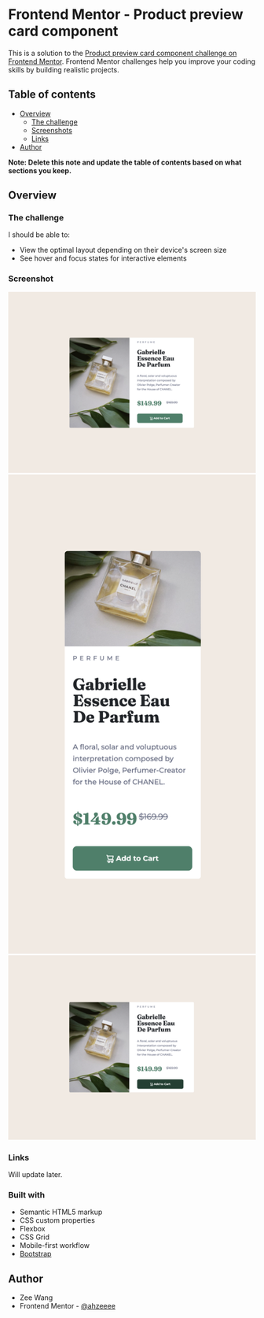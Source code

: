 # Frontend Mentor - Product preview card component

This is a solution to the [Product preview card component challenge on Frontend Mentor](https://www.frontendmentor.io/challenges/product-preview-card-component-GO7UmttRfa). Frontend Mentor challenges help you improve your coding skills by building realistic projects. 

## Table of contents

- [Overview](#overview)
  - [The challenge](#the-challenge)
  - [Screenshots](#screenshot)
  - [Links](#links)
- [Author](#author)

**Note: Delete this note and update the table of contents based on what sections you keep.**

## Overview

### The challenge

I should be able to:

- View the optimal layout depending on their device's screen size
- See hover and focus states for interactive elements

### Screenshot

![](./Screenshot_Desktop.png)
![](./Screenshot_Mobile.png)
![](./Screenshot_Button_Active.png)

### Links

Will update later.


### Built with

- Semantic HTML5 markup
- CSS custom properties
- Flexbox
- CSS Grid
- Mobile-first workflow
- [Bootstrap](https://getbootstrap.com/docs/4.0/getting-started/introduction/)


## Author

- Zee Wang
- Frontend Mentor - [@ahzeeee](https://www.frontendmentor.io/profile/ahzeeee)

